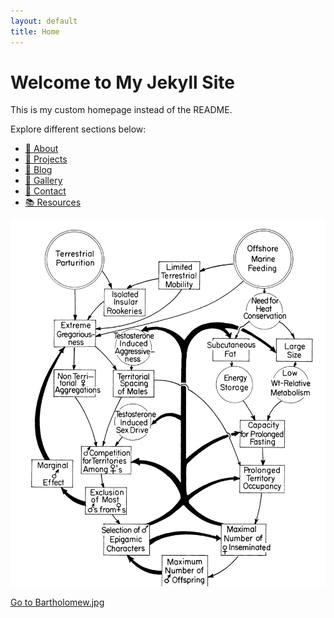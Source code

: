 ```yaml
---
layout: default
title: Home
---
```

# Welcome to My Jekyll Site
This is my custom homepage instead of the README.

Explore different sections below:

- [📄 About](/_pages/about.md/)
- [🚀 Projects](/projects.md/)
- [📝 Blog](/pages/bartholomew.html/)
- [📸 Gallery](/gallery/)
- [📧 Contact](/contact/)
- [📚 Resources](/resources/)


<div class="widget-container">
  <div class="widget">
    <a href="/bartholomew/">
      <img src="/assets/Bartholomew.jpg" alt="Widget Bartholomew" style="max-width: 100%; height: auto;" />
      <p>Go to Bartholomew.jpg</p>
    </a>
  </div>
</div>




